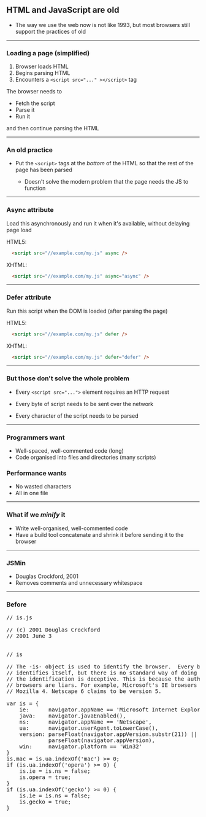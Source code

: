 
## HTML and JavaScript are old

* The way we use the web now is not like 1993, but most browsers still support the practices of old

---

### Loading a page (simplified)

1. Browser loads HTML
2. Begins parsing HTML
3. Encounters a `<script src="..." ></script>` tag

The browser needs to 
* Fetch the script
* Parse it
* Run it

and then continue parsing the HTML

---

### An old practice

* Put the `<script>` tags at the *bottom* of the HTML so that the rest of the page has been parsed

    * Doesn't solve the modern problem that the page needs the JS to function

---

### Async attribute

Load this asynchronously and run it when it's available, without delaying page load

  HTML5:

  ```html
    <script src="//example.com/my.js" async />
  ```    

  XHTML:

  ```html
    <script src="//example.com/my.js" async="async" />
  ```    

---

### Defer attribute

Run this script when the DOM is loaded (after parsing the page)

  HTML5:

  ```html
    <script src="//example.com/my.js" defer />
  ```    

  XHTML:

  ```html
    <script src="//example.com/my.js" defer="defer" />
  ```    

---

### But those don't solve the whole problem

* Every `<script src="...">` element requires an HTTP request

* Every byte of script needs to be sent over the network

* Every character of the script needs to be parsed

---

### Programmers want

* Well-spaced, well-commented code (long)
* Code organised into files and directories (many scripts)

### Performance wants

* No wasted characters
* All in one file

---

### What if we *minify* it

* Write well-organised, well-commented code
* Have a build tool concatenate and shrink it before sending it to the browser

---

### JSMin 

* Douglas Crockford, 2001
* Removes comments and unnecessary whitespace

---

### Before 

<pre style="height: 75vh; overflow: auto;">
// is.js

// (c) 2001 Douglas Crockford
// 2001 June 3


// is

// The -is- object is used to identify the browser.  Every browser edition
// identifies itself, but there is no standard way of doing it, and some of
// the identification is deceptive. This is because the authors of web
// browsers are liars. For example, Microsoft's IE browsers claim to be
// Mozilla 4. Netscape 6 claims to be version 5.

var is = {
    ie:      navigator.appName == 'Microsoft Internet Explorer',
    java:    navigator.javaEnabled(),
    ns:      navigator.appName == 'Netscape',
    ua:      navigator.userAgent.toLowerCase(),
    version: parseFloat(navigator.appVersion.substr(21)) ||
             parseFloat(navigator.appVersion),
    win:     navigator.platform == 'Win32'
}
is.mac = is.ua.indexOf('mac') >= 0;
if (is.ua.indexOf('opera') >= 0) {
    is.ie = is.ns = false;
    is.opera = true;
}
if (is.ua.indexOf('gecko') >= 0) {
    is.ie = is.ns = false;
    is.gecko = true;
}
</pre>

---

### After
```js
var is={ie:navigator.appName=='Microsoft Internet Explorer',java:navigator.javaEnabled(),ns:navigator.appName=='Netscape',ua:navigator.userAgent.toLowerCase(),version:parseFloat(navigator.appVersion.substr(21))||parseFloat(navigator.appVersion),win:navigator.platform=='Win32'}
is.mac=is.ua.indexOf('mac')>=0;if(is.ua.indexOf('opera')>=0){is.ie=is.ns=false;is.opera=true;}
if(is.ua.indexOf('gecko')>=0){is.ie=is.ns=false;is.gecko=true;}

```

---

### We can do better than this

* JSMin uses only very simple strategies to minify code

* Other things we could do:

    * Shorten names (eg, variable and parameter names)
    * Remove code that isn't called
    * Use interesting rules to shorten expressions, eg De Morgan's rule

    ```js
    !a && !b && !c && !d
    ```
    
    to 
    
    ```js
    !(a || b || c || d)
    ```
    
    (but carefully -- https://zyan.scripts.mit.edu/blog/backdooring-js/ )

---

### Taking this further...

* Compilers can do much cleverer optimisations

* Compile JavaScript and output... shorter JavaScript?


---

### Google Closure Compiler

> The Closure Compiler is a tool for making JavaScript download and run faster. It is a true compiler for JavaScript. Instead of compiling from a source language to machine code, it compiles from JavaScript to better JavaScript. It parses your JavaScript, analyzes it, removes dead code and rewrites and minimizes what's left. It also checks syntax, variable references, and types, and warns about common JavaScript pitfalls.

https://developers.google.com/closure/compiler/

---

### Live example with Closure Compiler

http://closure-compiler.appspot.com/home

---

### But...

* If your code looks like this:

   ```js
   (function(){'use strict';function aa(){return function(a){return a}}function ba(){return function(){}}function ca(a){return function(b){this[a]=b}}function da(a){return function(){return this[a]}}function e(a){return function(){return a}}var l,ea="object"===typeof __ScalaJSEnv&&__ScalaJSEnv?__ScalaJSEnv:{},fa="object"===typeof ea.global&&ea.global?ea.global:"object"===typeof global&&global&&global.Object===Object?global:this;ea.global=fa;
var ga="object"===typeof ea.exportsNamespace&&ea.exportsNamespace?ea.exportsNamespace:fa;ea.exportsNamespace=ga;fa.Object.freeze(ea);var ha={semantics:{asInstanceOfs:2,moduleInit:2,strictFloats:!1},assumingES6:!1};fa.Object.freeze(ha);fa.Object.freeze(ha.semantics);var ia=fa.Math.imul||function(a,b){var c=a&65535,d=b&65535;return c*d+((a>>>16&65535)*d+c*(b>>>16&65535)<<16>>>0)|0},ja=fa.Math.fround||function(a){return+a},ka=0,ma=fa.WeakMap?new fa.WeakMap:null;
function na(a){return function(b,c){return!(!b||!b.a||b.a.Li!==c||b.a.Ki!==a)}}function oa(a){for(var b in a)return b}function qa(a,b){return new a.yo(b)}function m(a,b){return ra(a,b,0)}function ra(a,b,c){var d=new a.yo(b[c]);if(c<b.length-1){a=a.Ek;c+=1;for(var f=d.e,g=0;g<f.length;g++)f[g]=ra(a,b,c)}return d}function sa(a){return void 0===a?"undefined":a.toString()}
function ta(a){switch(typeof a){case "string":return q(r);case "number":var b=a|0;return b===a?ua(b)?q(va):wa(b)?q(xa):q(ya):za(a)?q(Aa):q(Ba);case "boolean":return q(Ca);case "undefined":return q(Da);default:if(null===a)throw(new Fa).d();return Ga(a)?q(Ha):a&&a.a?q(a.a):null}}function Ia(a,b){return a&&a.a||null===a?a.q(b):"number"===typeof a?"number"===typeof b&&(a===b?0!==a||1/a===1/b:a!==a&&b!==b):a===b}
   ```

   How do you debug it?
   
---

### Sourcemaps   

* Get the minifier to produce a map from locations and names in the compressed code back to locations and names in the original code

* Put the location of the map at the end of the minified source

   ```js
   //# sourceMappingURL=/path/to/file.js.map
   ```

* When you open the debugger, the browser can request the original code

* And use the map to show where you are in the original code, even while it executes the minified code

---

### Sourcemap demo

(in video only)